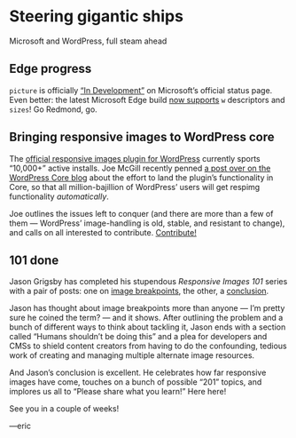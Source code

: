 # Steering gigantic ships
Microsoft and WordPress, full steam ahead

## Edge progress

`picture` is officially [“In Development”][in-dev] on Microsoft’s official status page. Even better: the latest Microsoft Edge build [now supports][sup] `w` descriptors and `sizes`! Go Redmond, go.

[in-dev]: https://dev.modern.ie/platform/status/pictureelement/?filter=f3f0000bf&search=picture
[sup]: http://www.winbeta.org/news/heres-whats-new-in-microsoft-edge-on-windows-10-build-10532

## Bringing responsive images to WordPress core

The [official responsive images plugin for WordPress][wp-ricg] currently sports “10,000+” active installs. Joe McGill recently penned [a post over on the WordPress Core blog][joe-post] about the effort to land the plugin’s functionality in Core, so that all million-bajillion of WordPress’ users will get respimg functionality *automatically*.

Joe outlines the issues left to conquer (and there are more than a few of them — WordPress’ image-handling is old, stable, and resistant to change), and calls on all interested to contribute. [Contribute!][joe-post]

[wp-ricg]: https://wordpress.org/plugins/ricg-responsive-images/
[joe-post]: https://make.wordpress.org/core/2015/08/25/responsive-image-support-update/

## 101 done

Jason Grigsby has completed his stupendous <cite>Responsive Images 101</cite> series with a pair of posts: one on [image breakpoints][ibreak], the other, a [conclusion][concl].

Jason has thought about image breakpoints more than anyone — I’m pretty sure he coined the term? — and it shows. After outlining the problem and a bunch of different ways to think about tackling it, Jason ends with a section called “Humans shouldn’t be doing this” and a plea for developers and CMSs to shield content creators from having to do the confounding, tedious work of creating and managing multiple alternate image resources.

And Jason’s conclusion is excellent. He celebrates how far responsive images have come, touches on a bunch of possible “201” topics, and implores us all to “Please share what you learn!” Here here!

[ibreak]: http://blog.cloudfour.com/responsive-images-101-part-9-image-breakpoints/
[concl]: http://blog.cloudfour.com/responsive-images-part-10-conclusion/

See you in a couple of weeks!

—eric

